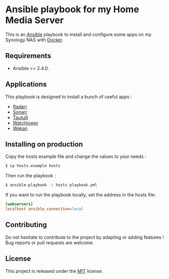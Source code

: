 # Ansible playbook for my Home Media Server

This is an [Ansible](https://www.ansible.com) playbook to install and configure some apps on my Synology NAS with [Docker](https://www.docker.com).

## Requirements

+ Ansible >= 2.4.0.

## Applications

This playbook is designed to install a bunch of useful apps :

+ [Radarr](https://github.com/Radarr/Radarr)
+ [Sonarr](https://github.com/Sonarr/Sonarr)
+ [Tautulli](https://github.com/Tautulli/Tautulli)
+ [Watchtower](https://github.com/v2tec/watchtower)
+ [Wekan](https://github.com/wekan/wekan)

## Installing on production

Copy the hosts example file and change the values to your needs :

```bash
$ cp hosts.example hosts
```

Then run the playbook :

```bash
$ ansible-playbook -i hosts playbook.yml
```

If you want to run the playbook locally, set the address in the hosts file:
```ini
[webservers]
localhost ansible_connection=local
```

## Contributing

Do not hesitate to contribute to the project by adapting or adding features ! Bug reports or pull requests are welcome.

## License

This project is released under the [MIT](http://opensource.org/licenses/MIT) license.
